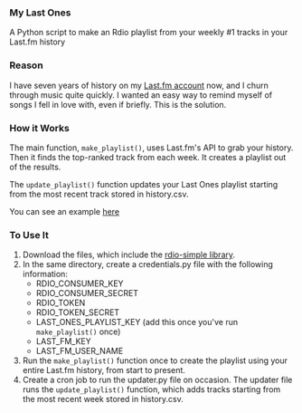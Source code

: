 ### My Last Ones

A Python script to make an Rdio playlist from your weekly #1 tracks in your Last.fm history

### Reason

I have seven years of history on my [Last.fm account](http://www.last.fm/user/picnicker/charts) now, and I churn through music quite quickly. I wanted an easy way to remind myself of songs I fell in love with, even if briefly. This is the solution.

### How it Works

The main function, `make_playlist()`, uses Last.fm's API to grab your history. Then it finds the top-ranked track from each week. It creates a playlist out of the results. 

The `update_playlist()` function updates your Last Ones playlist starting from the most recent track stored in history.csv.

You can see an example [here](http://www.rdio.com/people/Barrett/playlists/5782567/Last_Ones/)

### To Use It

1. Download the files, which include the [rdio-simple library](https://github.com/rdio/rdio-simple/tree/master/python).
2. In the same directory, create a credentials.py file with the following information:
	* RDIO_CONSUMER_KEY
	* RDIO_CONSUMER_SECRET
	* RDIO_TOKEN
	* RDIO_TOKEN_SECRET
	* LAST_ONES_PLAYLIST_KEY (add this once you've run `make_playlist()` once)
	* LAST_FM_KEY
	* LAST_FM_USER_NAME
3. Run the `make_playlist()` function once to create the playlist using your entire Last.fm history, from start to present.
4. Create a cron job to run the updater.py file on occasion. The updater file runs the `update_playlist()` function, which adds tracks starting from the most recent week stored in history.csv.